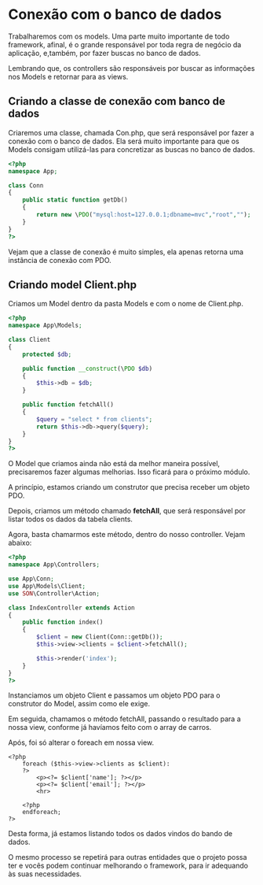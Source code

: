# Conexão com o banco de dados

Trabalharemos com os models. Uma parte muito importante de todo framework, afinal, é o grande responsável por toda regra de negócio da aplicação, e,também, por fazer buscas no banco de dados.

Lembrando que, os controllers são responsáveis por buscar as informações nos Models e retornar para as views.

## Criando a classe de conexão com banco de dados

Criaremos uma classe, chamada Con.php, que será responsável por fazer a conexão com o banco de dados. Ela será muito importante para que os Models consigam utilizá-las para concretizar as buscas no banco de dados.

```php
<?php
namespace App;

class Conn
{
    public static function getDb()
    {
        return new \PDO("mysql:host=127.0.0.1;dbname=mvc","root","");
    }
}
?>
```

Vejam que a classe de conexão é muito simples, ela apenas retorna uma instância de conexão com PDO.

## Criando model Client.php

Criamos um Model dentro da pasta Models e com o nome de Client.php.

```php
<?php
namespace App\Models;

class Client
{
    protected $db;

    public function __construct(\PDO $db)
    {
        $this->db = $db;
    }

    public function fetchAll()
    {
        $query = "select * from clients";
        return $this->db->query($query);
    }
}
?>
```

O Model que criamos ainda não está da melhor maneira possível, precisaremos fazer algumas melhorias. Isso ficará para o próximo módulo.

A princípio, estamos criando um construtor que precisa receber um objeto PDO.

Depois, criamos um método chamado **fetchAll**, que será responsável por listar todos os dados da tabela clients.

Agora, basta chamarmos este método, dentro do nosso controller. Vejam abaixo:

```php
<?php
namespace App\Controllers;

use App\Conn;
use App\Models\Client;
use SON\Controller\Action;

class IndexController extends Action
{
    public function index()
    {
        $client = new Client(Conn::getDb());
        $this->view->clients = $client->fetchAll();

        $this->render('index');
    }
}
?>
```

Instanciamos um objeto Client e passamos um objeto PDO para o construtor do Model, assim como ele exige.

Em seguida, chamamos o método fetchAll, passando o resultado para a nossa view, conforme já havíamos feito com o array de carros.

Após, foi só alterar o foreach em nossa view.

```phtml
<?php
    foreach ($this->view->clients as $client):
    ?>
        <p><?= $client['name']; ?></p>
        <p><?= $client['email']; ?></p>
        <hr>

    <?php
    endforeach;
?>
```

Desta forma, já estamos listando todos os dados vindos do bando de dados.

O mesmo processo se repetirá para outras entidades que o projeto possa ter e vocês podem continuar melhorando o framework, para ir adequando às suas necessidades.